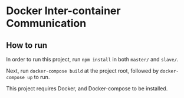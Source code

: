 # Docker Inter-container Communication
## How to run
In order to run this project, run `npm install` in both `master/` and `slave/`.

Next, run `docker-compose build` at the project root, followed by `docker-compose up` to run.

This project requires Docker, and Docker-compose to be installed.
